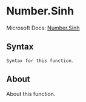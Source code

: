 ---
---

# Number.Sinh

Microsoft Docs: [Number.Sinh](https://docs.microsoft.com/en-us/powerquery-m/number-sinh)

## Syntax

```powerquery-m
Syntax for this function.
```

## About

About this function.

